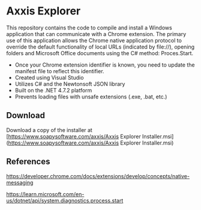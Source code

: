 # Axxis Explorer

This repository contains the code to compile and install a Windows application that can communicate with a Chrome extension. The primary use of this application allows the Chrome native application protocol to override the default functionality of local URLs (indicated by file://), opening folders and Microsoft Office documents using the C# method: Proces.Start.

- Once your Chrome extension identifier is known, you need to update the manifest file to reflect this identifier.
- Created using Visual Studio
- Utilizes C# and the Newtonsoft JSON library
- Built on the .NET 4.7.2 platform
- Prevents loading files with unsafe extensions (.exe, .bat, etc.)

## Download

Download a copy of the installer at [https://www.soapysoftware.com/axxis/Axxis Explorer Installer.msi](https://www.soapysoftware.com/axxis/Axxis Explorer Installer.msi)

## References

https://developer.chrome.com/docs/extensions/develop/concepts/native-messaging

https://learn.microsoft.com/en-us/dotnet/api/system.diagnostics.process.start
